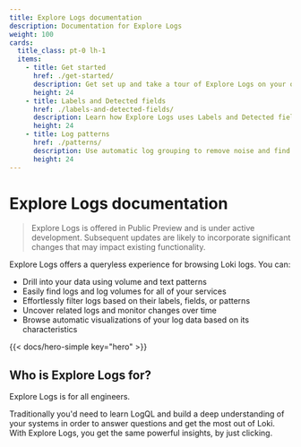 ```yaml
---
title: Explore Logs documentation
description: Documentation for Explore Logs
weight: 100
cards:
  title_class: pt-0 lh-1
  items:
    - title: Get started
      href: ./get-started/
      description: Get set up and take a tour of Explore Logs on your own data.
      height: 24
    - title: Labels and Detected fields
      href: ./labels-and-detected-fields/
      description: Learn how Explore Logs uses Labels and Detected fields to build the point-and-click experience.
      height: 24
    - title: Log patterns
      href: ./patterns/
      description: Use automatic log grouping to remove noise and find needles.
      height: 24
---
```


# Explore Logs documentation

> Explore Logs is offered in Public Preview and is under active development. Subsequent updates are likely to incorporate significant changes that may impact existing functionality.

Explore Logs offers a queryless experience for browsing Loki logs. You can:

* Drill into your data using volume and text patterns
* Easily find logs and log volumes for all of your services
* Effortlessly filter logs based on their labels, fields, or patterns
* Uncover related logs and monitor changes over time
* Browse automatic visualizations of your log data based on its characteristics

{{< docs/hero-simple key="hero" >}}

## Who is Explore Logs for?

Explore Logs is for all engineers. 

Traditionally you'd need to learn LogQL and build a deep understanding of your systems in order to answer questions and get the most out of Loki. With Explore Logs, you get the same powerful insights, by just clicking.
